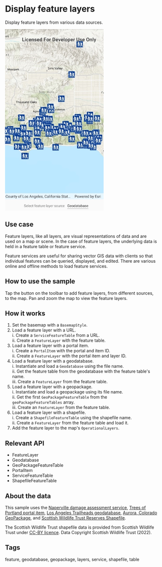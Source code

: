 # Display feature layers

Display feature layers from various data sources.

![Display feature layers](DisplayFeatureLayers.jpg)

## Use case

Feature layers, like all layers, are visual representations of data and are used on a map or scene. In the case of feature layers, the underlying data is held in a feature table or feature service.

Feature services are useful for sharing vector GIS data with clients so that individual features can be queried, displayed, and edited. There are various online and offline methods to load feature services.

## How to use the sample

Tap the button on the toolbar to add feature layers, from different sources, to the map. Pan and zoom the map to view the feature layers.

## How it works

1. Set the basemap with a `BasemapStyle`.
2. Load a feature layer with a URL.  
    i. Create a `ServiceFeatureTable` from a URL.  
    ii. Create a `FeatureLayer` with the feature table.  
3. Load a feature layer with a portal item.  
    i. Create a `PortalItem` with the portal and item ID.  
    ii. Create a `FeatureLayer` with the portal item and layer ID.  
4. Load a feature layer with a geodatabase.  
    i. Instantiate and load a `Geodatabase` using the file name.  
    ii. Get the feature table from the geodatabase with the feature table's name.  
    iii. Create a `FeatureLayer` from the feature table.  
5. Load a feature layer with a geopackage.  
    i. Instantiate and load a geopackage using its file name.  
    ii. Get the first `GeoPackageFeatureTable` from the `geoPackageFeatureTables` array.  
    iii. Create an `FeatureLayer` from the feature table.  
6. Load a feature layer with a shapefile.  
    i. Create a `ShapefileFeatureTable` using the shapefile name.  
    ii. Create a `FeatureLayer` from the feature table and load it.  
7. Add the feature layer to the map's `OperationalLayers`.  

## Relevant API

* FeatureLayer
* Geodatabase
* GeoPackageFeatureTable
* PortalItem
* ServiceFeatureTable
* ShapefileFeatureTable

## About the data

This sample uses the [Naperville damage assessment service](https://sampleserver7.arcgisonline.com/server/rest/services/DamageAssessment/FeatureServer/0), [Trees of Portland portal item](https://www.arcgis.com/home/item.html?id=1759fd3e8a324358a0c58d9a687a8578), [Los Angeles Trailheads geodatabase](https://www.arcgis.com/home/item.html?id=2b0f9e17105847809dfeb04e3cad69e0), [Aurora, Colorado GeoPackage](https://www.arcgis.com/home/item.html?id=68ec42517cdd439e81b036210483e8e7), and [Scottish Wildlife Trust Reserves Shapefile](https://www.arcgis.com/home/item.html?id=15a7cbd3af1e47cfa5d2c6b93dc44fc2). 

The Scottish Wildlife Trust shapefile data is provided from Scottish Wildlife Trust under [CC-BY licence](https://creativecommons.org/licenses/by/4.0/). Data Copyright Scottish Wildlife Trust (2022).

## Tags

feature, geodatabase, geopackage, layers, service, shapefile, table